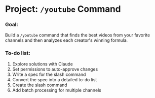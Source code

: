# Project: `/youtube` Command

### **Goal:**
Build a `/youtube` command that finds the best videos from your favorite channels and then analyzes each creator's winning formula.

### **To-do list:**
1.  Explore solutions with Claude
2.  Set permissions to auto-approve changes
3.  Write a spec for the slash command
4.  Convert the spec into a detailed to-do list
5.  Create the slash command
6.  Add batch processing for multiple channels